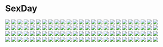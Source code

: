 # SexDay
![](https://konachan.com/image/eae8c1ad04dd06aa1ede30042b17a277/Konachan.com%20-%2044004%20tokiame%20touhou%20watatsuki_no_toyohime%20watatsuki_no_yorihime.jpg)
![](https://konachan.com/image/58dc42d62d81c74978b364517b1717e6/Konachan.com%20-%20101534%20caucasus%20nanatsuki_shion%20sugina_miki.jpg)
![](https://konachan.com/jpeg/e94bdc840bd263dac4b21244bb2cb58d/Konachan.com%20-%20173850%20ass%20blonde_hair%20censored%20game_cg%20hulotte%20ikegami_akane%20imouto_no_okage_de_mote_sugite_yabai%20mizunashi_miya%20nude%20purple_eyes%20pussy%20short_hair.jpg)
![](https://konachan.com/image/939bcb76f19c1888f2a2bb18815a5d66/Konachan.com%20-%2011861%20apron%20asahina_mikuru%20suzumiya_haruhi_no_yuutsu.jpg)
![](https://konachan.com/image/5cf883b2e90335bb0bcdd6915d9101d8/Konachan.com%20-%2097773%20animal_ears%20catgirl%20crown%20garter%20group%20hat%20hatsune_miku%20kagamine_len%20kagamine_rin%20kaito%20male%20megurine_luka%20meiko%20vocaloid.jpg)
![](https://konachan.com/image/08bd39ba3edf10aab3d61a97e9bc75f5/Konachan.com%20-%2022314%20kirisame_marisa%20touhou%20witch.jpg)
![](https://konachan.com/image/436f0b820f298f084a56fad90ea6b4e0/Konachan.com%20-%20196757%20all_male%20animal%20black_hair%20kougami_shinya%20male%20naked_cat%20necklace%20psycho-pass%20short_hair%20wolf.jpg)
![](https://konachan.com/image/a6b4a69ba3826ac6dc4eb5f56bc4dd3b/Konachan.com%20-%2044774%20all_male%20garter_belt%20hayama_tatsukichi%20maid%20male%20mm%21%20ohara_tometa%20qp%3Aflapper%20trap%20white.jpg)
![](https://konachan.com/image/4c2f3bc73266f1992ed09f9f7d34570e/Konachan.com%20-%2011596%20tagme%20water.jpg)
![](https://konachan.com/jpeg/b3a58dd9002d57e792394662608087e1/Konachan.com%20-%20169055%20bed%20blood%20blush%20breasts%20censored%20cum%20game_cg%20green_eyes%20mtu%20navel%20nipples%20nude%20penis%20pussy%20red_hair%20score%20sex%20short_hair%20thighhighs%20tsutsumi_iseri.jpg)
![](https://konachan.com/jpeg/916f4a5497542e53ff95347abb444bd6/Konachan.com%20-%20244841%20bakemonogatari%20loli%20monogatari_%28series%29%20oshino_shinobu%20swimsuit%20vector.jpg)
![](https://konachan.com/jpeg/64ec269d9ec4b9d295440ac56b20cb2e/Konachan.com%20-%20184029%20ene_%28kagerou_project%29%20kagerou_project%20kano_shuuya%20kido_tsubomi%20kisaragi_shintaro%20konoha_%28kagerou_project%29%20saberiii%20tateyama_ayano.jpg)
![](https://konachan.com/jpeg/991f10aa0d4a6609a8fe3d685efdcfd8/Konachan.com%20-%20199718%20ass%20blonde_hair%20blue_eyes%20bra%20breasts%20cum%20glasses%20nipples%20nude%20original%20panties%20pink_eyes%20purple_hair%20scan%20thighhighs%20underwear%20wet%20white%20wristwear.jpg)
![](https://konachan.com/jpeg/4da508ee2037b01b8bfb5836666a8f0c/Konachan.com%20-%20126299%20blush%20breasts%20dualscreen%20gloves%20maid%20matsushita_makako%20nipples%20original%20panties%20panty_pull%20pussy_juice%20thighhighs%20underwear.jpg)
![](https://konachan.com/image/bce63c75ba26a3dee452f4d5d4284172/Konachan.com%20-%20304786%20blush%20censored%20close%20cum%20fingering%20lize_helesta%20long_hair%20masturbation%20navel%20nijisanji%20nopan%20nude%20penis%20phone%20purple_eyes%20sex%20wet%20white_hair.jpg)
![](https://konachan.com/jpeg/2ca3201e3aa3f01ddcb5cab76a08ee3c/Konachan.com%20-%2040603%20game_cg%20long_hair%20makura%20natsume_ai%20sakura_no_uta%20skirt%20tagme%20tie%20wink.jpg)
![](https://konachan.com/image/7f253eba15d0fbd773a34f0033e91f75/Konachan.com%20-%2095172%20green_eyes%20green_hair%20hatsune_miku%20hinase_kanoto%20thighhighs%20twintails%20vocaloid.jpg)
![](https://konachan.com/jpeg/786fe160a3366cd9e1666a6211900289/Konachan.com%20-%2096898%20ass%20breasts%20brown_hair%20clouds%20gray_eyes%20misaka_imouto%20nipples%20nude%20short_hair%20sky%20third-party_edit%20to_aru_majutsu_no_index.jpg)
![](https://konachan.com/jpeg/558e7408489ca8ec5388bb15133ee215/Konachan.com%20-%20165184%20blue_eyes%20boots%20ia%20long_hair%20signed%20skirt%20sky%20thighhighs%20twintails%20vocaloid%20white_hair%20wings.jpg)
![](https://konachan.com/image/8530f0b0f80fbeb82c3307503e63c12f/Konachan.com%20-%2068123%20ergo_proxy%20gun%20re-l_mayer%20third-party_edit%20vector%20weapon.jpg)
![](https://konachan.com/image/ab0c3a581b237b11d0b930f0e4d1aa44/Konachan.com%20-%20249137%20dao_dao%20nobody%20original%20scenic%20shade.jpg)
![](https://konachan.com/image/ef246bbba23e2a9a3820dc52cd0f5a02/Konachan.com%20-%2086293%20amagami%20black_hair%20brown_eyes%20nanasaki_ai%20school_uniform%20swimsuit.jpg)
![](https://konachan.com/jpeg/7460e6312604e38418bc6bce88c64142/Konachan.com%20-%20153833%202girls%20animal_ears%20bikini%20blush%20breasts%20cleavage%20cropped%20green_hair%20kannatsuki_noboru%20long_hair%20navel%20original%20pink_hair%20swimsuit%20tail%20twintails%20wet.jpg)
![](https://konachan.com/jpeg/179b7ee8197061f2a7038f1657031623/Konachan.com%20-%20272890%20black_hair%20blush%20bra%20breasts%20cleavage%20fang%20long_hair%20original%20panties%20red_eyes%20underwear%20waifu2x%20wings%20yellow%20yumaomi.jpg)
![](https://konachan.com/image/42112ce671aabbb94607356889a6e443/Konachan.com%20-%2026868%20goto_p%20naoto_tenhiro%20translation_request.jpg)
![](https://konachan.com/image/1e5c9060d6bb3f469e7563c2e3507b93/Konachan.com%20-%20115189%202girls%20bed%20blue_eyes%20blush%20brown_eyes%20brown_hair%20censored%20flat_chest%20goggles%20misaka_imouto%20misaka_mikoto%20navel%20nipples%20nude%20pussy%20short_hair.jpg)
![](https://konachan.com/image/bffb7542adc3f84cc787ea08ef184087/Konachan.com%20-%20129744%20amatsuki_hotaru%20animal%20blonde_hair%20bow%20brown_eyes%20cat%20futaba_anzu%20hat%20idolmaster%20idolmaster_cinderella_girls%20microphone%20thighhighs%20twintails%20white.jpg)
![](https://konachan.com/image/6c94a3300c35493e5d87df11ef2fc17f/Konachan.com%20-%20221563%20animal_ears%20barefoot%20black_hair%20breasts%20catgirl%20cleavage%20dress%20fufu%20kneehighs%20original%20polychromatic.jpg)
![](https://konachan.com/image/24327c188c21ffcc3d76533b9486f3c0/Konachan.com%20-%2074556%20black_hair%20blood%20durarara%21%21%20red_eyes%20school_uniform%20short_hair%20sonohara_anri.jpg)
![](https://konachan.com/image/f18495231cb5db66f45b74ab936df2a4/Konachan.com%20-%20237922%20building%20clouds%20isai_shizuka%20nobody%20original%20sky.jpg)
![](https://konachan.com/image/c392907eee06c8909bd28415b95d14a6/Konachan.com%20-%20127547%20barefoot%20blue_eyes%20breasts%20drink%20game_cg%20itou_life%20kimono%20logo%20long_hair%20nipples%20no_bra%20nopan%20open_shirt%20petals%20pink_hair%20sake%20twintails%20watermark.jpg)
![](https://konachan.com/image/a0a6858ba056db480271792ff28bb072/Konachan.com%20-%20192993%20ajigo%20aqua_eyes%20aqua_hair%20hatsune_miku%20headphones%20long_hair%20microphone%20skirt%20thighhighs%20tie%20twintails%20vocaloid.jpg)
![](https://konachan.com/image/c6e15a93f154a997349ff4f52cd25cc9/Konachan.com%20-%2023716%20air%20kamio_misuzu%20key%20snow%20visualart%20winter.jpg)
![](https://konachan.com/image/c2f6cd921965e9a429417952981740e0/Konachan.com%20-%20164888%20blue_hair%20moyiche%20original%20ribbons.jpg)
![](https://konachan.com/image/c1a3c517b4f400864d87029b49f11ab7/Konachan.com%20-%20269955%20aliasing%20animal_ears%20bikini%20brown_eyes%20fate_%28series%29%20foxgirl%20lollipopn910%20long_hair%20navel%20nipple_slip%20nipples%20pink_hair%20swimsuit%20wristwear.jpg)
![](https://konachan.com/jpeg/ad8c43103ab1fb1bbc89608a74eb9ac7/Konachan.com%20-%20291974%20anthropomorphism%20azur_lane%20gym_uniform%20happymonk%20mutsu_%28azur_lane%29%20no_bra%20thighhighs%20underboob.jpg)
![](https://konachan.com/jpeg/2d74a94e8a2b183302c625f1bcfc9580/Konachan.com%20-%20174111%20bath%20bathtub%20blonde_hair%20blue_eyes%20blush%20breasts%20brown_hair%20game_cg%20hulotte%20ikegami_akane%20long_hair%20male%20navel%20nipples%20nude%20short_hair%20water%20wet.jpg)
![](https://konachan.com/image/9b681bb23d0ff5c3ddad9320f010f566/Konachan.com%20-%2044410%20estel_freesia%20feena_fam_earthlight%20sky%20yoake_mae_yori_ruri_iro_na.jpg)
![](https://konachan.com/image/be3501601c0a03a2f6fec6212f47772d/Konachan.com%20-%2035062%20suzuhira_hiro%20tagme%20wings.jpg)
![](https://konachan.com/jpeg/5c55edefcaec9beb9254321511a56851/Konachan.com%20-%20219681%20dark_skin%20granblue_fantasy%20teko%20zooey_%28granblue_fantasy%29.jpg)
![](https://konachan.com/jpeg/cf76561cad8a830c8aa0d45f6917ac8f/Konachan.com%20-%20279539%20luo_tianyi%20night%20sky%20stars%20tomato_%28lsj44867%29%20vocaloid%20vocaloid_china%20xingchen%20yuezheng_ling.jpg)
![](https://konachan.com/jpeg/3019ee63fe57817bfe892221f29b0259/Konachan.com%20-%20176315%202girls%20ass%20blonde_hair%20blue_eyes%20censored%20cunnilingus%20elaria_astraea%20fiana_astraea%20game_cg%20long_hair%20miyasu_risa%20nude%20pussy%20windmill_%28company%29%20yuri.jpg)
![](https://konachan.com/image/2b2f857699468c654ffe69c43609cd4f/Konachan.com%20-%20185692%20animal_ears%20black_hair%20blue_eyes%20bow%20bunny_ears%20bunnygirl%20dress%20flowers%20hat%20long_hair%20navel%20original%20purple_hair%20red_eyes%20short_hair%20shorts%20skirt.jpg)
![](https://konachan.com/jpeg/94cb345f6594b289412eb5a5c8525bae/Konachan.com%20-%2055725%2077%20karen_lux_victoria%20long_hair%20mikagami_mamizu%20red_eyes%20red_hair%20school_uniform.jpg)
![](https://konachan.com/image/2431da0d8633e39680234e37ced6deaf/Konachan.com%20-%20217980%202girls%20animal%20bow%20brown_hair%20fish%20houraisan_kaguya%20japanese_clothes%20long_hair%20rabbit%20red_eyes%20sarashi%20shoujo_ai%20touhou%20underwear%20water%20white_hair.jpg)
![](https://konachan.com/image/3efa9d9c8762d6feed10c994f28ed83e/Konachan.com%20-%20147770%20blue_hair%20buruxugi%20hat%20kawashiro_nitori%20touhou%20water%20wet.jpg)
![](https://konachan.com/image/4667b901b3b44966bfe1fe393dc5458b/Konachan.com%20-%20161491%202girls%20ayakashi_onmyouroku%20horns%20japanese_clothes%20kiss%20pointed_ears%20shishi_%28x67937183%29%20shoujo_ai.jpg)
![](https://konachan.com/jpeg/41d909fe105713ef8aad9a0a4f1e95bf/Konachan.com%20-%20155296%20blue_eyes%20blue_hair%20blush%20breasts%20censored%20collar%20fingering%20game_cg%20grass%20long_hair%20nipples%20nude%20red_eyes%20red_hair%20tel-o%20white_hair%20yatagarasu%20yuri.jpg)
![](https://konachan.com/image/3b8966f2c75433e14e338f57e0b72abd/Konachan.com%20-%20306457%20animal_ears%20blue_hair%20blush%20braids%20breasts%20bunny_ears%20bunnygirl%20gloves%20hololive%20leotard%20long_hair%20no_bra%20orange_eyes%20tail%20tukiyofree%20usada_pekora.jpg)
![](https://konachan.com/image/4b7d6c5888eb086b11ec83d197ef9923/Konachan.com%20-%2099635%20breasts%20cleavage%20food%20iroha%20samurai_spirits.jpg)
![](https://konachan.com/image/5dbe84aa3c4df3de5824257f150c22d8/Konachan.com%20-%209239%20kamikita_komari%20little_busters%21%20natsume_rin.jpg)
![](https://konachan.com/image/3060a3ffa1d9bd17f47bfbd5e4761370/Konachan.com%20-%20122159%20all_male%20anthropomorphism%20axis_powers_hetalia%20england_%28hetalia%29%20male%20spain_%28hetalia%29%20uniform.jpg)
![](https://konachan.com/image/3ea4923ff74ada4feb20be84be69d7af/Konachan.com%20-%20280883%20aguy%20bodysuit%20braids%20gloves%20gun%20hololive%20magic%20minato_aqua%20purple_eyes%20purple_hair%20scarf%20short_hair%20weapon.jpg)
![](https://konachan.com/image/d779139cde99d158feccaf4933734bfa/Konachan.com%20-%2031297%20mokona%20tsubasa_reservoir_chronicle.jpg)
![](https://konachan.com/image/5dbedf570b893d5e62b8e9dee6122e9d/Konachan.com%20-%2073296%20blonde_hair%20boots%20dress%20hat%20long_hair%20red_eyes%20ribbons%20touhou%20yakumo_yukari.jpg)
![](https://konachan.com/image/42e67d90cc4dff70edd4312f47987ba6/Konachan.com%20-%20180515%20ass%20blush%20book%20boots%20breasts%20brown_eyes%20daiaru%20dark_skin%20erect_nipples%20original%20pointed_ears%20twintails%20white_hair.jpg)
![](https://konachan.com/image/2d91b60fba8d15a3fc7896d78e1b5dc9/Konachan.com%20-%2035848%20mahou_shoujo_lyrical_nanoha%20mahou_shoujo_lyrical_nanoha_strikers%20takamachi_nanoha.jpg)
![](https://konachan.com/jpeg/b43e553628054cdc880172578163fe7c/Konachan.com%20-%20258954%202girls%20blonde_hair%20blue_eyes%20blue_hair%20breasts%20censored%20condom%20cum%20long_hair%20navel%20necklace%20nipples%20nude%20ofuda%20pussy%20touhou%20twintails%20wristwear.jpg)
![](https://konachan.com/image/64720fc0b13d15dfdc2eb7780a678b0c/Konachan.com%20-%2087781%20animal_ears%20elfen_lied%20lucy_%28elfen_lied%29%20pink_hair%20red_eyes%20tears.jpg)
![](https://konachan.com/image/f16a6e9081bf6e756433094c4c47eef4/Konachan.com%20-%2029890%20chidori_kaname%20full_metal_panic%20vector.jpg)
![](https://konachan.com/jpeg/f252aadc4f0672356736bc10f53b245e/Konachan.com%20-%2093919%202girls%20blue%20cirno%20daiyousei%20fairy%20flowers%20nyanmaru%20rose%20touhou.jpg)
![](https://konachan.com/jpeg/66066ec5f6271dfec34141ef42b3f789/Konachan.com%20-%2084746%20atelier_rorona%20atelier_totori%20food%20group%20hat%20iksel_jahnn%20kishida_mel%20male%20rororina_fryxell%20sterkenburg_cranach%20tiffani_hildebrand%20totooria_helmold.jpg)
![](https://konachan.com/image/5f35ae1613928ebf157b3cc37a253af4/Konachan.com%20-%2038087%20apron%20himari%20jinguuji_kuesu%20naked_apron%20omamori_himari.jpg)
![](https://konachan.com/jpeg/6101ac82f105bd83642553924e7da4b8/Konachan.com%20-%20131271%20hatsune_miku%20mirimo%20vocaloid%20white.jpg)
![](https://konachan.com/image/24b693b8ab5ff5ab376e83c3532e34d6/Konachan.com%20-%20181400%20anthropomorphism%20blush%20breasts%20censored%20gekato%20gray_hair%20kantai_collection%20navel%20purple_eyes%20re-class_battleship.jpg)
![](https://konachan.com/image/22ec16cebee9b0d790041c4b5b2c8b66/Konachan.com%20-%20218760%20hatsune_miku%20hazuki_natsu%20long_hair%20night%20sakura_miku%20vocaloid.jpg)
![](https://konachan.com/image/3a29586d0b328ea06ba9651d528131e7/Konachan.com%20-%20134288%20all_male%20aogiri_penta%20apron%20bow%20glasses%20male%20melonbooks%20pantyhose%20penis%20purple_eyes%20purple_hair%20red_eyes%20shounen_ai%20thighhighs%20trap%20underwear.jpg)
![](https://konachan.com/jpeg/1c3fa22d6a924329ea89e39c102a10d4/Konachan.com%20-%20151886%20bow%20flowers%20green_hair%20japanese_clothes%20kochiya_sanae%20long_hair%20miko%20ponytail%20shin_osada%20touhou%20yellow_eyes.jpg)
![](https://konachan.com/jpeg/236305ec939d1ad97298f3c3c77351b4/Konachan.com%20-%20284951%20animal_ears%20azur_lane%20blush%20breasts%20brown_eyes%20brown_hair%20food%20foxgirl%20nipples%20pocky%20pussy%20rei_kun%20short_hair%20thighhighs%20umbrella%20uncensored%20white.jpg)
![](https://konachan.com/jpeg/2f71268592d2a080097f14ca6a8c8d40/Konachan.com%20-%20128866%20bunnygirl%20ipod%20parody%20reisen_udongein_inaba%20silhouette%20touhou.jpg)
![](https://konachan.com/jpeg/81ddfd7fb7c57fa0be2050c262b49715/Konachan.com%20-%20289814%20aliasing%20animal_ears%20gray_hair%20mousegirl%20nazrin%20panties%20polar_%28admiral_pola%29%20popsicle%20red_eyes%20short_hair%20signed%20summer%20tail%20touhou%20underwear.jpg)
![](https://konachan.com/jpeg/11045f330f6d881fdda0c6b9287072f1/Konachan.com%20-%20270898%20barefoot%20beach%20bikini%20blush%20book%20bow%20braids%20cat_smile%20clouds%20food%20fruit%20hat%20headband%20kyuubee%20loli%20navel%20signed%20sky%20swimsuit%20twintails%20umbrella%20water.jpg)
![](https://konachan.com/image/db7dc41223d107cefa8b93ff623b01a9/Konachan.com%20-%2059634%20edy_nelson%20nidy-2d-%20valkyria_chronicles%20white.jpg)
![](https://konachan.com/image/ee2eccdeec10695bfb5b07d6d43936e9/Konachan.com%20-%20305064%20censored%20elizabeth_bathory_%28fate%29%20fate_grand_order%20fate_%28series%29%20nude%20pussy%20slm%20tentacles.jpg)
![](https://konachan.com/image/44e8f6773aa83f9e66e8360f80f89fb0/Konachan.com%20-%2072256%20card_captor_sakura%20kinomoto_sakura.jpg)
![](https://konachan.com/image/05f88f20daf875f314cfcd2ca7e9edf2/Konachan.com%20-%20119255%20autumn%20gray_eyes%20gray_hair%20hatsune_miku%20ribbons%20scarf%20vocaloid.jpg)
![](https://konachan.com/image/23b0d9e6d30c0ede15404d7986b286ed/Konachan.com%20-%2015630%20shakugan_no_shana%20shana.jpg)
![](https://konachan.com/image/4dc0fbf42638d63790e5b8a9e6e03d5e/Konachan.com%20-%2044027%20akizuki_ritsuko%20amami_haruka%20cherry_blossoms%20flowers%20hagiwara_yukiho%20idolmaster%20kikuchi_makoto%20minase_iori%20school_uniform%20spring.jpg)
![](https://konachan.com/image/1e068878c0699683c3d00cb0a0dc7a2d/Konachan.com%20-%20102696%20barefoot%20blonde_hair%20censored%20footjob%20long_hair%20panties%20penis%20red_eyes%20school_uniform%20skirt%20striped_panties%20underwear%20upskirt.jpg)
![](https://konachan.com/image/178551d95a0ea21d0b381806c564f5e3/Konachan.com%20-%20246838%20asuteroid%20iz_%28asuteroid%29%20long_hair%20original%20scenic%20snow%20white%20winter.jpg)
![](https://konachan.com/image/4a3d53d978aab002d16a0b26bb6be2ab/Konachan.com%20-%20153601%20all_male%20flowers%20gary_%28ib%29%20harano%20ib%20male%20rose.jpg)
![](https://konachan.com/image/fc304c6e6a62903134a982cb4282abf3/Konachan.com%20-%2072027%20feathers%20original%20purple_eyes%20wings.jpg)
![](https://konachan.com/jpeg/10d6cefb5a1478a52fb382cab3600edc/Konachan.com%20-%20250743%20blush%20bow%20bra%20breasts%20censored%20chikotam%20game_cg%20long_hair%20marmalade%20nipples%20penis%20pussy%20sex%20shirt_lift%20skirt%20thighhighs%20underwear%20white_hair.jpg)
![](https://konachan.com/jpeg/b792540b85f0ed0c8d0c46a40e18aedb/Konachan.com%20-%20176548%20barefoot%20bra%20breasts%20chobipero%20cleavage%20game_cg%20hagaru_buryunhirude%20long_hair%20nipples%20nipple_slip%20panties%20shin_shirogane_no_soleil%20skyfish%20underwear.jpg)
![](https://konachan.com/jpeg/1df015307f6e0e8314c983a08945b168/Konachan.com%20-%20233710%20blush%20bra%20breast_hold%20breasts%20brown_hair%20censored%20game_cg%20long_hair%20male%20moonstone%20nipples%20penis%20purple_eyes%20ribbons%20underwear%20wet%20yamakaze_ran.jpg)
![](https://konachan.com/jpeg/bcd673e79e5bfbd9b1ec5ecabf238eca/Konachan.com%20-%20144115%20ass%20bodysuit%20breasts%20dark_skin%20elbow_gloves%20game_cg%20gloves%20gray_hair%20long_hair%20nipples%20pointed_ears%20ponytail%20q-gaku%20red_eyes%20waffle%20wet%20zebia.jpg)
![](https://konachan.com/image/f8dced65555afd2e80893bb6dc1f1b7e/Konachan.com%20-%20170297%202girls%20akari_maki%20black_hair%20blue_eyes%20boots%20brown_hair%20headband%20k-on%21%20long_hair%20necklace%20panties%20short_hair%20shorts%20thighhighs%20underwear%20white.jpg)
![](https://konachan.com/image/8e7b1d7e1975d49bd5f038c32d53c0d1/Konachan.com%20-%20184162%20anthropomorphism%20blush%20breast_grab%20gray_hair%20jito_%28mesuki_nitouhei%29%20jpeg_artifacts%20kantai_collection%20long_hair%20murakumo_%28kancolle%29%20nude.jpg)
![](https://konachan.com/image/4a2d36fceb48c3d58ae553d931cb1e0f/Konachan.com%20-%20164290%20animal_ears%20catgirl%20chen%20multiple_tails%20tail%20touhou%20yuu-rin.jpg)
![](https://konachan.com/image/0e95d1fc46c04ecf5f58185ca1776382/Konachan.com%20-%20184080%20blush%20hatsune_miku%20heart%20nachi%20twintails%20vocaloid.jpg)
![](https://konachan.com/image/741f1c34a6750296dab0cc311a48fd2b/Konachan.com%20-%20226034%20anthropomorphism%20aqua_eyes%20bacius%20bodysuit%20clouds%20headdress%20kantai_collection%20long_hair%20navel%20skintight%20sky%20staff%20tentacles%20white_hair.jpg)
![](https://konachan.com/image/964434dc15494a3ab056a06e5406ff57/Konachan.com%20-%20281105%20brown_eyes%20brown_hair%20crying%20horns%20long_hair%20original%20pixiv_fantasia%20polychromatic%20sketch%20swd3e2%20sword%20tears%20watermark%20weapon.jpg)
![](https://konachan.com/image/d63d1301121a25d205e850c93324725f/Konachan.com%20-%20302008%20aqua_eyes%20blush%20brown_hair%20car%20gloves%20hat%20military%20original%20unicron_%28brous%29%20uniform.jpg)
![](https://konachan.com/jpeg/ffa2ab4434b4401c5476c1f851e845eb/Konachan.com%20-%20267124%20all_male%20blood%20brown_hair%20granblue_fantasy%20hizuki_miya%20hoodie%20male%20orange_eyes%20sandalphon_%28granblue_fantasy%29%20short_hair%20wings.jpg)
![](https://konachan.com/jpeg/e1512d80d5b340a214d37d7946cdca0f/Konachan.com%20-%20194162%20blush%20game_cg%20katakura_saki%20mote_sugite_shuraba_na_ore%20ponytail%20praline%20purple_eyes%20red_hair%20sayori.jpg)
![](https://konachan.com/jpeg/e8d872a3eb1e344d7e0b42fdaab858c6/Konachan.com%20-%20174028%20blue%20long_hair%20original%20senmu%20sleeping%20stars.jpg)
![](https://konachan.com/jpeg/7c4cb52c7700b2c10f2340a3663ce52e/Konachan.com%20-%20185912%20bed%20bra%20breasts%20brown_hair%20cleavage%20green_eyes%20kestrel%20long_hair%20open_shirt%20original%20pantyhose%20sunset%20underwear.jpg)
![](https://konachan.com/image/b0e8c181b7c945df55093fb085ab2cdb/Konachan.com%20-%20121340%20akizuki_ryou%20amami_haruka%20futami_ami%20futami_mami%20group%20hidaka_ai%20hoshii_miki%20idolmaster%20minase_iori%20miura_azusa%20mizutani_eri%20shijou_takane%20twins.jpg)
![](https://konachan.com/jpeg/8ed8b2dd60e0fc4d23b589bb25f69567/Konachan.com%20-%20171212%20bicolored_eyes%20black_hair%20blush%20date_a_live%20kazeoto_kirito%20long_hair%20pool%20ribbons%20swimsuit%20tokisaki_kurumi%20twintails%20water.jpg)
![](https://konachan.com/image/7c8b46d246d789db0ac7c0af9630f0fb/Konachan.com%20-%20128293%20black_hair%20inu_x_boku_ss%20long_hair%20purple_eyes%20shirakiin_ririchiyo%20thighhighs.jpg)
